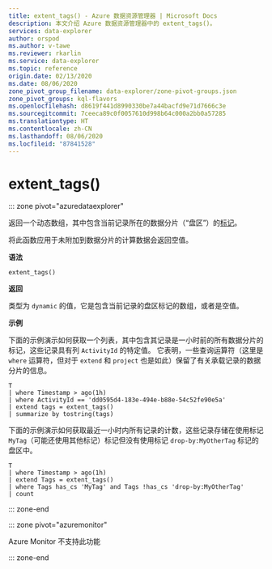 ```yaml
---
title: extent_tags() - Azure 数据资源管理器 | Microsoft Docs
description: 本文介绍 Azure 数据资源管理器中的 extent_tags()。
services: data-explorer
author: orspod
ms.author: v-tawe
ms.reviewer: rkarlin
ms.service: data-explorer
ms.topic: reference
origin.date: 02/13/2020
ms.date: 08/06/2020
zone_pivot_group_filename: data-explorer/zone-pivot-groups.json
zone_pivot_groups: kql-flavors
ms.openlocfilehash: d8619f441d8990330be7a44bacfd9e71d7666c3e
ms.sourcegitcommit: 7ceeca89c0f0057610d998b64c000a2bb0a57285
ms.translationtype: HT
ms.contentlocale: zh-CN
ms.lasthandoff: 08/06/2020
ms.locfileid: "87841528"
---
```

# <a name="extent_tags"></a>extent_tags()

::: zone pivot="azuredataexplorer"

返回一个动态数组，其中包含当前记录所在的数据分片（“盘区”）的[标记](../management/extents-overview.md#extent-tagging)。 

将此函数应用于未附加到数据分片的计算数据会返回空值。

**语法**

`extent_tags()`

**返回**

类型为 `dynamic` 的值，它是包含当前记录的盘区标记的数组，或者是空值。

**示例**

下面的示例演示如何获取一个列表，其中包含其记录是一小时前的所有数据分片的标记，这些记录具有列 `ActivityId` 的特定值。 它表明，一些查询运算符（这里是 `where` 运算符，但对于 `extend` 和 `project` 也是如此）保留了有关承载记录的数据分片的信息。

```kusto
T
| where Timestamp > ago(1h)
| where ActivityId == 'dd0595d4-183e-494e-b88e-54c52fe90e5a'
| extend tags = extent_tags()
| summarize by tostring(tags)
```

下面的示例演示如何获取最近一小时内所有记录的计数，这些记录存储在使用标记 `MyTag`（可能还使用其他标记）标记但没有使用标记 `drop-by:MyOtherTag` 标记的盘区中。

```kusto
T
| where Timestamp > ago(1h)
| extend Tags = extent_tags()
| where Tags has_cs 'MyTag' and Tags !has_cs 'drop-by:MyOtherTag'
| count
```

::: zone-end

::: zone pivot="azuremonitor"

Azure Monitor 不支持此功能

::: zone-end
